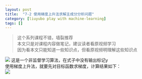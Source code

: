 ```yaml
---
layout: post
title:  "7-2 使用梯度上升法求解主成分分析问题"
category: [liuyubo play with machine-learning]
tags: []
---
```


> 这个系列课程不错，墙裂推荐  
> 本文只是对课程内容做笔记，建议读者看原视频学习  
> 因为看本文只能知道一些知识点，但看原视频明理解这些知识点  

![](http://windmissing.github.io/images/2019/99.png)
这是一个非监督学习算法，在式子中没有输出标记y  
使用梯度上升法，就要先对目标函数求梯度，计算结果如下：  
![](http://windmissing.github.io/images/2019/98.png)

<!-- more -->
